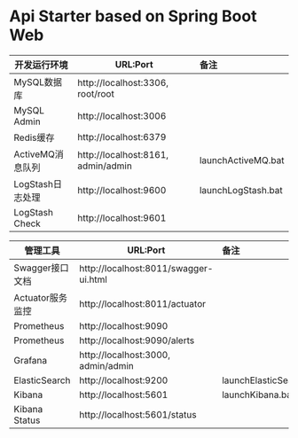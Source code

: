 # Api Starter based on Spring Boot Web

| 开发运行环境     | URL:Port                                |  备注              |
| ------------     | --------------------------------------  | :----------------- |
| MySQL数据库      | http://localhost:3306, root/root        | |
| MySQL Admin      | http://localhost:3006                   | |
| Redis缓存        | http://localhost:6379                   | |
| ActiveMQ消息队列 | http://localhost:8161, admin/admin      | launchActiveMQ.bat |
| LogStash日志处理 | http://localhost:9600                   | launchLogStash.bat |
| LogStash Check   | http://localhost:9601                   | |

| 管理工具         | URL:Port                                |  备注              |
| ------------     | --------------------------------------  | :----------------- |
| Swagger接口文档  | http://localhost:8011/swagger-ui.html   | |
| Actuator服务监控 | http://localhost:8011/actuator          | |
| Prometheus       | http://localhost:9090                   | |
| Prometheus       | http://localhost:9090/alerts            | |
| Grafana          | http://localhost:3000, admin/admin      | |
| ElasticSearch    | http://localhost:9200                   | launchElasticSearch.bat |
| Kibana           | http://localhost:5601                   | launchKibana.bat        |
| Kibana Status    | http://localhost:5601/status            | |
